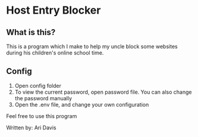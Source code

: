 # Host Entry Blocker

## What is this?

This is a program which I make to help my uncle block some websites during his children's online school time.

## Config

1. Open config folder
2. To view the current password, open password file. You can also change the password manually
3. Open the .env file, and change your own configuration

Feel free to use this program

Written by: Ari Davis
